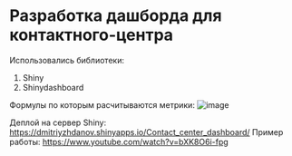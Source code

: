 # Разработка дашборда для контактного-центра

Использовались библиотеки:
1. Shiny
2. Shinydashboard

Формулы по которым расчитываются метрики: 
![image](https://github.com/ZhDmitriy/contact_center_shiny_dashboard/assets/141666797/64371681-9f8e-4a17-bc2e-b9a11f03a3d3)

Деплой на сервер Shiny:  https://dmitriyzhdanov.shinyapps.io/Contact_center_dashboard/
Пример работы: https://www.youtube.com/watch?v=bXK8O6i-fpg
